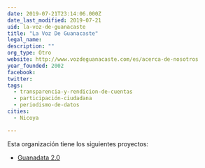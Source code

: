 ```yaml
---
date: 2019-07-21T23:14:06.000Z
date_last_modified: 2019-07-21
uid: la-voz-de-guanacaste
title: "La Voz De Guanacaste"
legal_name: 
description: ""
org_type: Otro
website: http://www.vozdeguanacaste.com/es/acerca-de-nosotros
year_founded: 2002
facebook: 
twitter: 
tags:
  - transparencia-y-rendicion-de-cuentas
  - participación-ciudadana
  - periodismo-de-datos
cities: 
  - Nicoya

---
```


Esta organización tiene los siguientes proyectos:

- [Guanadata 2.0](/i/guanadata-2-0.html)
